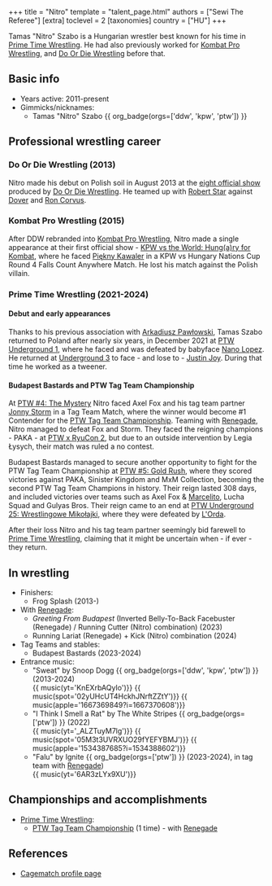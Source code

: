 +++
title = "Nitro"
template = "talent_page.html"
authors = ["Sewi The Referee"]
[extra]
toclevel = 2
[taxonomies]
country = ["HU"]
+++

Tamas "Nitro" Szabo is a Hungarian wrestler best known for his time in [Prime Time Wrestling](@/o/ptw.md). He had also previously worked for [Kombat Pro Wrestling](@/o/kpw.md), and [Do Or Die Wrestling](@/o/ddw.md) before that.

## Basic info

* Years active: 2011-present
* Gimmicks/nicknames:
  - Tamas "Nitro" Szabo {{ org_badge(orgs=['ddw', 'kpw', 'ptw']) }}
 
## Professional wrestling career

### Do Or Die Wrestling (2013)

Nitro made his debut on Polish soil in August 2013 at the [eight official show](@/e/ddw/2013-08-17-ddw-8.md) produced by [Do Or Die Wrestling](@/o/ddw.md). He teamed up with [Robert Star](@/w/robert-star.md) against [Dover](@/w/dover.md) and [Ron Corvus](@/w/ron-corvus.md).

### Kombat Pro Wrestling (2015)

After DDW rebranded into [Kombat Pro Wrestling](@/o/kpw.md), Nitro made a single appearance at their first official show - [KPW vs the World: Hung(a)ry for Kombat](@/e/kpw/2015-11-14-kpw-vs-the-world-hungary-for-kombat.md), where he faced [Piękny Kawaler](@/w/piekny-kawaler.md) in a KPW vs Hungary Nations Cup Round 4 Falls Count Anywhere Match. He lost his match against the Polish villain.

### Prime Time Wrestling (2021-2024)

#### Debut and early appearances

Thanks to his previous association with [Arkadiusz Pawłowski](@/w/pan-pawlowski.md), Tamas Szabo returned to Poland after nearly six years, in December 2021 at [PTW Underground 1](@/e/ptw/2021-12-19-ptw-underground-1.md), where he faced and was defeated by babyface [Nano Lopez](@/w/nano-lopez.md). He returned at [Underground 3](@/e/ptw/2022-03-27-ptw-underground-3.md) to face - and lose to - [Justin Joy](@/w/justin-joy.md). During that time he worked as a tweener.

#### Budapest Bastards and PTW Tag Team Championship

At [PTW #4: The Mystery](@/e/ptw/2023-06-25-ptw-4-mystery.md) Nitro faced Axel Fox and his tag team partner [Jonny Storm](@/w/jonny-storm.md) in a Tag Team Match, where the winner would become #1 Contender for the [PTW Tag Team Championship](@/c/ptw-tag-team-championship.md). Teaming with [Renegade](@/w/renegade.md), Nitro managed to defeat Fox and Storm. They faced the reigning champions - PAKA - at [PTW x RyuCon 2](@/e/ptw/2023-07-16-ptw-x-ryucon.md), but due to an outside intervention by Legia Łysych, their match was ruled a no contest.

Budapest Bastards managed to secure another opportunity to fight for the PTW Tag Team Championship at [PTW #5: Gold Rush](@/e/ptw/2024-02-03-ptw-5-gold-rush.md), where they scored victories against PAKA, Sinister Kingdom and MxM Collection, becoming the second PTW Tag Team Champions in history. Their reign lasted 308 days, and included victories over teams such as Axel Fox & [Marcelito](@/w/marcelito.md), Lucha Squad and Gulyas Bros. Their reign came to an end at [PTW Underground 25: Wrestlingowe Mikołajki](@/e/ptw/2024-12-07-ptw-underground-25.md), where they were defeated by [L'Orda](@/tt/l-orda.md).

After their loss Nitro and his tag team partner seemingly bid farewell to [Prime Time Wrestling](@/o/ptw.md), claiming that it might be uncertain when - if ever - they return.

## In wrestling

* Finishers:
  - Frog Splash (2013-)
* With [Renegade](@/w/renegade.md):
  - _Greeting From Budapest_ (Inverted Belly-To-Back Facebuster (Renegade) / Running Cutter (Nitro) combination) (2023)
  - Running Lariat (Renegade) + Kick (Nitro) combination (2024)
* Tag Teams and stables:
  - Budapest Bastards (2023-2024)
* Entrance music:
  - "Sweat" by Snoop Dogg
    {{ org_badge(orgs=['ddw', 'kpw', 'ptw']) }} (2013-2024) <br>
    {{ music(yt='KnEXrbAQyIo')}}
    {{ music(spot='02yUHcUT4HckhJNrftZZtY')}}
    {{ music(apple='1667369849?i=1667370608')}}
  - "I Think I Smell a Rat" by The White Stripes
    {{ org_badge(orgs=['ptw']) }} (2022) <br>
    {{ music(yt='_ALZTuyM7lg')}}
    {{ music(spot='05M3t3UVRXUO29fYEFYBMJ')}}
    {{ music(apple='1534387685?i=1534388602')}}
  - "Falu" by Ignite
    {{ org_badge(orgs=['ptw']) }} (2023-2024), in tag team with [Renegade](@/w/renegade.md)) <br>
    {{ music(yt='6AR3zLYx9XU')}}

## Championships and accomplishments

* [Prime Time Wrestling](@/o/ptw.md):
  - [PTW Tag Team Championship](@/c/ptw-tag-team-championship.md) (1 time) - with [Renegade](@/w/renegade.md)

## References

* [Cagematch profile page](https://www.cagematch.net/?id=2&nr=16959)

